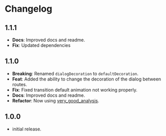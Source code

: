 # Changelog

## 1.1.1

* **Docs**: Improved docs and readme.
* **Fix**: Updated dependencies

## 1.1.0

* **Breaking**: Renamed `dialogDecoration` to `defaultDecoration`.
* **Feat**: Added the ability to change the decoration of the dialog between routes.
* **Fix**: Fixed transition default animation not working properly.
* **Docs**: Improved docs and readme.
* **Refactor**: Now using [very_good_analysis](https://pub.dev/packages/very_good_analysis).

## 1.0.0

* initial release.
